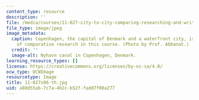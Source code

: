 ```yaml
---
content_type: resource
description: ''
file: /media/courses/11-027-city-to-city-comparing-researching-and-writing-about-cities-spring-2006/a88d55ab7c7a4b2cb52ffadd7f00a277_11-027s06-th.jpg
file_type: image/jpeg
image_metadata:
  caption: Copenhagen, the capital of Denmark and a waterfront city, is the subject
    of comparative research in this course. (Photo by Prof. Abbanat.)
  credit: ''
  image-alt: Nyhavn canal in Copenhagen, Denmark.
learning_resource_types: []
license: https://creativecommons.org/licenses/by-nc-sa/4.0/
ocw_type: OCWImage
resourcetype: Image
title: 11-027s06-th.jpg
uid: a88d55ab-7c7a-4b2c-b52f-fadd7f00a277
---
```

